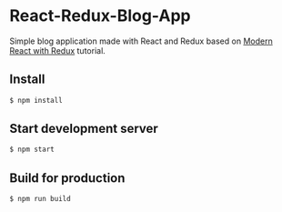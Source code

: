 # React-Redux-Blog-App

Simple blog application made with React and Redux based on [Modern React with Redux](https://udemy.com/react-redux) tutorial.

## Install

```sh
$ npm install
```

## Start development server

```sh
$ npm start
```

## Build for production

```sh
$ npm run build
```
